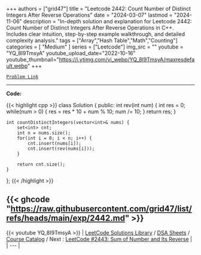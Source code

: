 
+++
authors = ["grid47"]
title = "Leetcode 2442: Count Number of Distinct Integers After Reverse Operations"
date = "2024-03-07"
lastmod = "2024-11-06"
description = "In-depth solution and explanation for Leetcode 2442: Count Number of Distinct Integers After Reverse Operations in C++. Includes clear intuition, step-by-step example walkthrough, and detailed complexity analysis."
tags = ["Array","Hash Table","Math","Counting"]
categories = [
    "Medium"
]
series = ["Leetcode"]
img_src = ""
youtube = "YQ_8I9TmsyA"
youtube_upload_date="2022-10-16"
youtube_thumbnail="https://i.ytimg.com/vi_webp/YQ_8I9TmsyA/maxresdefault.webp"
+++



[`Problem Link`](https://leetcode.com/problems/count-number-of-distinct-integers-after-reverse-operations/description/)

---
**Code:**

{{< highlight cpp >}}
class Solution {
public:
    int rev(int num) {
        int res = 0;
        while(num > 0) {
            res = res * 10 + num % 10;
            num /= 10;
        }
        return res;
    }
    
    int countDistinctIntegers(vector<int>& nums) {
        set<int> cnt;
        int n = nums.size();
        for(int i = 0; i < n; i++) {
            cnt.insert(nums[i]);
            cnt.insert(rev(nums[i]));
        }
        
        return cnt.size();        
    }
};
{{< /highlight >}}

{{< ghcode "https://raw.githubusercontent.com/grid47/list/refs/heads/main/exp/2442.md" >}}
---
{{< youtube YQ_8I9TmsyA >}}
| [LeetCode Solutions Library](https://grid47.xyz/leetcode/) / [DSA Sheets](https://grid47.xyz/sheets/) / [Course Catalog](https://grid47.xyz/courses/) / Next : [LeetCode #2443: Sum of Number and Its Reverse](https://grid47.xyz/leetcode/solution-2443-sum-of-number-and-its-reverse/) |
| --- |
